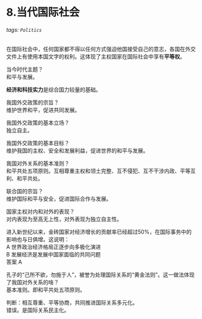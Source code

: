 # 8.当代国际社会

###### tags: `Politics`

在国际社会中，任何国家都不得以任何方式强迫他国接受自己的意志，各国在外交文件上有使用本国文字的权利。这体现了主权国家在国际社会中享有**平等权**。

当今时代主题？  
和平与发展。

**经济和科技实力**是综合国力较量的基础。

我国外交政策的宗旨？  
维护世界和平，促进共同发展。

我国外交政策的基本立场？  
独立自主。

我国外交政策的基本目标？  
维护我国的主权、安全和发展利益，促进世界的和平与发展。

我国对外关系的基本准则？  
和平共处五项原则。互相尊重主权和领土完整、互不侵犯、互不干涉内政、平等互利、和平共处。

联合国的宗旨？  
维护国际和平与安全，促进国际合作与发展。

国家主权对内和对外的表现？  
对内表现为至高无上性，对外表现为独立自主性。

进入新世纪以来，金砖国家对经济增长的贡献率已经超过50%，在国际事务中的影响也与日俱增。这说明：  
A 世界政治经济格局正逐步向多极化演进  
B 发展经济是发展中国家面临的共同问题  
答案 A

孔子的“己所不欲，勿施于人”，被誉为处理国际关系的“黄金法则”。这一做法体现了我国对外关系的啥？  
基本准则。即和平共处五项原则。

判断：相互尊重、平等协商，共同推进国际关系多元化。  
错误。是国际关系民主化。
